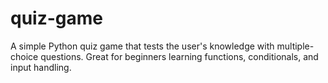 # quiz-game
A simple Python quiz game that tests the user's knowledge with multiple-choice questions. Great for beginners learning functions, conditionals, and input handling.
